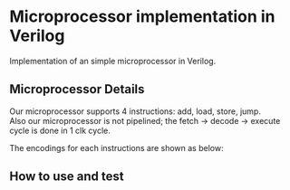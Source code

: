 # Microprocessor implementation in Verilog
Implementation of an simple microprocessor in Verilog.

## Microprocessor Details
Our microprocessor supports 4 instructions: add, load, store, jump.      
Also our microprocessor is not pipelined; the fetch -> decode -> execute cycle is done in 1 clk cycle.

The encodings for each instructions are shown as below:       

## How to use and test
